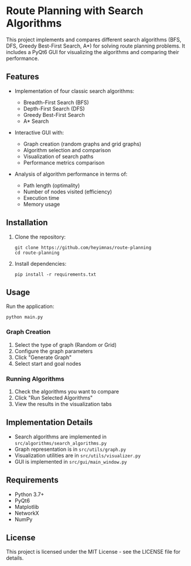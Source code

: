 # Route Planning with Search Algorithms

This project implements and compares different search algorithms (BFS, DFS, Greedy Best-First Search, A*) for solving route planning problems. It includes a PyQt6 GUI for visualizing the algorithms and comparing their performance.

## Features

- Implementation of four classic search algorithms:
  - Breadth-First Search (BFS)
  - Depth-First Search (DFS)
  - Greedy Best-First Search
  - A* Search

- Interactive GUI with:
  - Graph creation (random graphs and grid graphs)
  - Algorithm selection and comparison
  - Visualization of search paths
  - Performance metrics comparison

- Analysis of algorithm performance in terms of:
  - Path length (optimality)
  - Number of nodes visited (efficiency)
  - Execution time
  - Memory usage

## Installation

1. Clone the repository:
   ```
   git clone https://github.com/heyimnas/route-planning
   cd route-planning
   ```

2. Install dependencies:
   ```
   pip install -r requirements.txt
   ```

## Usage

Run the application:
```
python main.py
```

### Graph Creation

1. Select the type of graph (Random or Grid)
2. Configure the graph parameters
3. Click "Generate Graph"
4. Select start and goal nodes

### Running Algorithms

1. Check the algorithms you want to compare
2. Click "Run Selected Algorithms"
3. View the results in the visualization tabs

## Implementation Details

- Search algorithms are implemented in `src/algorithms/search_algorithms.py`
- Graph representation is in `src/utils/graph.py`
- Visualization utilities are in `src/utils/visualizer.py`
- GUI is implemented in `src/gui/main_window.py`

## Requirements

- Python 3.7+
- PyQt6
- Matplotlib
- NetworkX
- NumPy

## License

This project is licensed under the MIT License - see the LICENSE file for details. 
